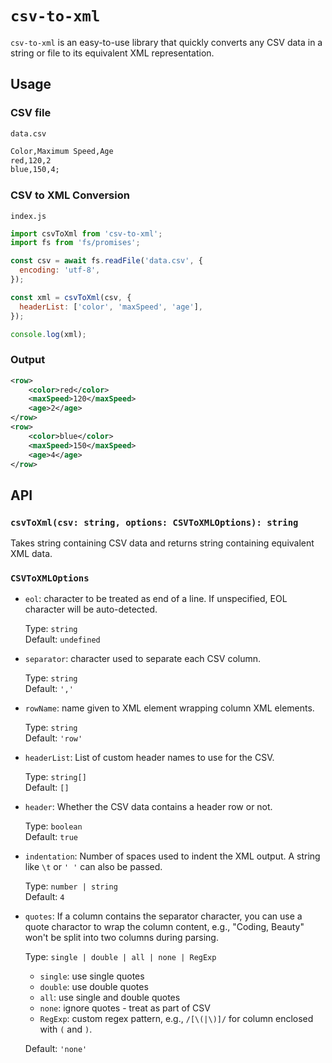 # `csv-to-xml`

`csv-to-xml` is an easy-to-use library that quickly converts any CSV data in a string or file to its equivalent XML representation.

## Usage

### CSV file

`data.csv`

```txt
Color,Maximum Speed,Age
red,120,2
blue,150,4;
```

### CSV to XML Conversion

`index.js`

```js
import csvToXml from 'csv-to-xml';
import fs from 'fs/promises';

const csv = await fs.readFile('data.csv', {
  encoding: 'utf-8',
});

const xml = csvToXml(csv, {
  headerList: ['color', 'maxSpeed', 'age'],
});

console.log(xml);
```

### Output

```xml
<row>
    <color>red</color>
    <maxSpeed>120</maxSpeed>
    <age>2</age>
</row>
<row>
    <color>blue</color>
    <maxSpeed>150</maxSpeed>
    <age>4</age>
</row>
```

## API

### `csvToXml(csv: string, options: CSVToXMLOptions): string`

Takes string containing CSV data and returns string containing equivalent XML data.

### `CSVToXMLOptions`

- `eol`: character to be treated as end of a line. If unspecified, EOL character will be auto-detected.

  Type: `string`\
  Default: `undefined`

- `separator`: character used to separate each CSV column.

  Type: `string`\
  Default: `','`

- `rowName`: name given to XML element wrapping column XML elements.

  Type: `string`\
  Default: `'row'`

- `headerList`: List of custom header names to use for the CSV.

  Type: `string[]`\
  Default: `[]`

- `header`: Whether the CSV data contains a header row or not.

  Type: `boolean`\
  Default: `true`

- `indentation`: Number of spaces used to indent the XML output. A string like `\t` or `' '` can also be passed.

  Type: `number | string`\
  Default: `4`

- `quotes`: If a column contains the separator character, you can use a quote charactor to wrap the column content, e.g., "Coding, Beauty" won't be split into two columns during parsing.

  Type: `single | double | all | none | RegExp`

  - `single`: use single quotes
  - `double`: use double quotes
  - `all`: use single and double quotes
  - `none`: ignore quotes - treat as part of CSV
  - `RegExp`: custom regex pattern, e.g., `/[\(|\)]/` for column enclosed with `(` and `)`.

  Default: `'none'`
